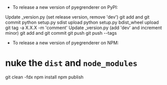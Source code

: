 - To release a new version of pyegrenderer on PyPI:

Update _version.py (set release version, remove 'dev')
git add and git commit
python setup.py sdist upload
python setup.py bdist_wheel upload
git tag -a X.X.X -m 'comment'
Update _version.py (add 'dev' and increment minor)
git add and git commit
git push
git push --tags

- To release a new version of pyegrenderer on NPM:

# nuke the  `dist` and `node_modules`
git clean -fdx
npm install
npm publish
